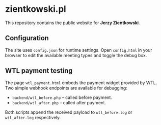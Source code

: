 # zientkowski.pl

This repository contains the public website for **Jerzy Zientkowski**.

## Configuration

The site uses `config.json` for runtime settings. Open `config.html` in your
browser to edit the available meeting types and toggle the debug box.


## WTL payment testing

The page `wtl_payment.html` embeds the payment widget provided by WTL. Two
simple webhook endpoints are available for debugging:

- `backend/wtl_before.php` &ndash; called before payment.
- `backend/wtl_after.php` &ndash; called after payment.

Both scripts append the received payload to `wtl_before.log` or
`wtl_after.log` respectively.
